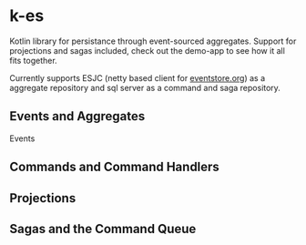 # k-es

Kotlin library for persistance through event-sourced aggregates. Support for projections and sagas included, check out the demo-app to see how it all fits together.

Currently supports ESJC (netty based client for [eventstore.org](https://eventstore.org/)) as a aggregate repository and sql server as a command and saga repository. 

## Events and Aggregates
Events 

## Commands and Command Handlers

## Projections

## Sagas and the Command Queue